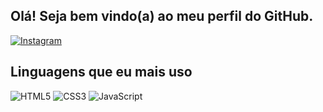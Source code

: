 ## Olá! Seja bem vindo(a) ao meu perfil do GitHub.
[![Instagram](https://img.shields.io/badge/Instagram-E4405F?style=for-the-badge&logo=instagram&logoColor=white)](https://instagram.com/larissa_bertaci?igshid=NGVhN2U2NjQ0Yg==)
## Linguagens que eu mais uso
![HTML5](https://img.shields.io/badge/html5-%23E34F26.svg?style=for-the-badge&logo=html5&logoColor=white)
![CSS3](https://img.shields.io/badge/css3-%231572B6.svg?style=for-the-badge&logo=css3&logoColor=white)
![JavaScript](https://img.shields.io/badge/javascript-%23323330.svg?style=for-the-badge&logo=javascript&logoColor=%23F7DF1E)
 
